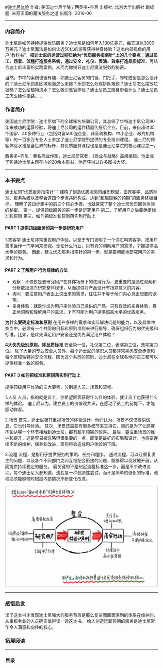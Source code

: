 #[迪士尼体验](https://book.douban.com/subject/26815802/)
作者: 美国迪士尼学院 / 西奥多•齐尼
出版社: 北京大学出版社
副标题: 米奇王国的魔法服务之道
出版年: 2016-06
***
### 内容简介 
迪士尼是如何持续提供优质服务？迪士尼是如何年入130亿美元，每天进账3800万美元？迪士尼魔法是如何让近50亿的游客获得神奇体验？这本内部视角的用户“教科书”，**把迪士尼的运营过程归纳为“优质服务指南针”上的几个要点：通过员工、场景、流程打造服务系统，通过安全、礼仪、表演、效率打造品质标准**，再结合迪士尼丰富的实践案例，从而为你揭开迪士尼魔法服务的秘密。

当然，书中的案例也很有趣，如迪士尼客房的门镜、门把手、邮轮舷窗是怎么设计的？迪士尼乐园各区域地面怎么衔接？乐园怎么处理排队难题？迪士尼怎么摆放垃圾桶？怎么给植物浇水？怎么吸引感官体验？迪士尼员工随身带着什么？迪士尼员工怎么给你指路……

### 作者简介 
美国迪士尼学院：迪士尼旗下的全球知名培训公司，其总结了华特迪士尼公司90年来成功的运营经验，将迪士尼公司的运作精髓传授给企业。目前，来自超过35个国家、40多种行业（包括财富500强企业、非营利机构、中小企业、政府机构等）的一百多万专业人士参加了迪士尼学院所提供的专业培训课程。
迪士尼的顾客体验水准是全世界的标杆，其优质服务课程也是是迪士尼学院的核心课程之一。

西奥多•齐尼：著名商业作家，迪士尼研究者，《商业与战略》高级编辑。他出版了包括迪士尼主题在内的20余本图书，他还获得过许多图书大奖。

***
### 本书要点
迪士尼的“优质服务指南针”：建构了创造优质服务的组织模型，由宾客学、品质标准、服务系统以及整合这四个步骤共同构成，达到“超越顾客的预期”的服务终极目标。﻿﻿﻿
理解了这四步骤中的前三个核心步骤，也就探究了整个迪士尼优质服务体验的秘密。
第一、提供顶级服务的第一步是研究用户﻿
第二、了解用户之后要确定标准和原则﻿
第三、如何把标准和原则落实到行动上﻿﻿﻿﻿﻿﻿﻿

#### PART 1 提供顶级服务的第一步是研究用户﻿
1.宾客学﻿
迪士尼非常重视用户体验，以至于专门发明了一个词汇叫宾客学，把用户需求当作一门学问来研究。无论什么行业，只有真的洞察用户的需求，才能提供高水平的服务。﻿﻿
因此，建立优质服务指南针的第一步，就是要彻底地研究用户的需求和行为。﻿

#### PART 2 了解用户行为规律的方法﻿
- 观察：不仅仅是去研究用户在具体场景下的使用行为，更重要的是通过观察和分析数据进而研究整体规律，从而提供对产品设计有指导意义的内容。﻿
- 询问：要注意用户表面上说出来的需求，往往并不等于他们内心真正想要的欲望。﻿﻿
- 亲身体验：就是你成为用户来体验自己提供的产品。只有有效的亲身体验，真正地洞察和理解用户的需求，才有可能为用户提供超高水平的优质服务。﻿﻿

**为什么要确定标准和原则**
在用户多样的需求和实际解决问题的能力，以及具体冲突当中，必须有一个共同的目标和原则准则来进行指导，确保组织行为的优先级和标准。比如，是优先满足用户安全还是优先满足用户体验？

**4大优先级别原则，即品质标准**
安全第一位，礼仪第二位，表演第三位，效率第四位。
除了大量的专业安全人员外，每个迪士尼的演职人员都非常熟悉安全步骤和每个区域独特的安全流程。因为这个共同的原则，迪士尼在全球各地的员工都可以提供标准一致的服务。

#### PART 3 如何把标准和原则落实到行动上﻿﻿﻿﻿﻿﻿﻿﻿
提供顶级用户体验的三大要素，分别是人员、场景和流程。﻿

1.人员﻿
人员，指的就是员工，你希望顾客获得什么样的体验，就让员工也获得什么样的体验。﻿
迪士尼认为，建立员工的价值观共识，在感动了员工的前提下，才能感动宾客。

2.场景﻿
首先，迪士尼极其重视场景的体验设计，他们认为，场景不仅仅提供信息，它也引导体验。﻿﻿
其次，场景还需要有很多细节来支持它，目的是为了让顾客不论从哪一个环节接触到迪士尼，都有超乎预期的惊喜。﻿﻿﻿
最后，要注重场景的维护和提升，这是容易被忽略但很重要的一点。即使是最好的布局和设计，也需要连续不断的维护、保养和改进，否则将会造成用户体验的下降。﻿﻿﻿

3.流程﻿
流程，是指用于提供服务的策略、任务和程序。﻿
通过流程，可以让重复发生的问题，以及各个不同部门之间互相配合衔接的问题，能够得以高效地开展，从而提供持续稳定的服务。﻿﻿
最关键的不是制定流程标准这一步，而是不断改进流程。每个迪士尼人都知道，流程是一种创造性尝试，而不是简单的僵化的标准，流程必须能够随时根据内部情况不断变化改进。﻿﻿﻿

![](./_image/2017-06-28-06-40-04.jpg)
***
### 感悟启发
读了这本书才发现迪士尼强大的服务背后是那么复杂而面面俱到的体系在维护的，从事服务业的人员确实值得读一读这本书。
给人创造远超预期的服务是迪士尼常年令人满意和向往的核心。

### 拓展阅读
***
### 目录
